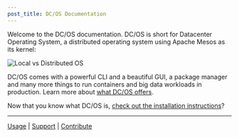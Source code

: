 ```yaml
---
post_title: DC/OS Documentation
---
```


Welcome to the DC/OS documentation. DC/OS is short for Datacenter Operating System, a distributed operating system using Apache Mesos as its kernel:

![Local vs Distributed OS](../img/comparison.png)

DC/OS comes with a powerful CLI and a beautiful GUI, a package manager and many more things to run containers and big data workloads in production. Learn more about [what DC/OS offers](/docs/latest/overview/what-is-dcos/).

Now that you know what DC/OS is, [check out the installation instructions](/docs/1.8/administration/installing/)?

---

[Usage](/docs/1.8/usage/) | [Support](/docs/1.8/support/) | [Contribute](https://dcos.io/contribute)

